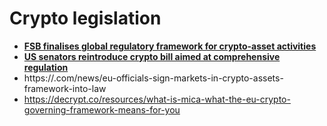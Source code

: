 # Crypto legislation

- [**FSB finalises global regulatory framework for crypto-asset activities**](https://www.fsb.org/2023/07/fsb-finalises-global-regulatory-framework-for-crypto-asset-activities/)
- [**US senators reintroduce crypto bill aimed at comprehensive regulation**](https://cointelegraph.com/news/senators-reintroduce-crypto-bill-comprehensive-regulation)
- https://.com/news/eu-officials-sign-markets-in-crypto-assets-framework-into-law
- https://decrypt.co/resources/what-is-mica-what-the-eu-crypto-governing-framework-means-for-you
